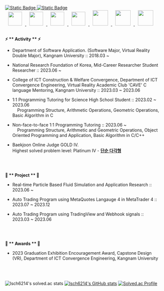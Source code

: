 <a href="https://kin.naver.com/profile/index.naver?u=bEGnMQw3qk9HDeSiWoKBqCl5n47J8XH7kqEiABxy2Xw%3D">
    <img alt="Static Badge" src="https://img.shields.io/badge/NaverKIN-blue">

</a>

<a href="https://www.acmicpc.net/user/lsch6214">
    <img alt="Static Badge" src="https://img.shields.io/badge/acmicpc-yellowish">
</a>

<br>


<a href="https://upload.wikimedia.org/wikipedia/commons/1/18/C_Programming_Language.svg">
    <img src="https://upload.wikimedia.org/wikipedia/commons/1/18/C_Programming_Language.svg"
      style="height : 45px; margin-left : 10px; margin-right : 10px;"/>

</a>

<a href="https://upload.wikimedia.org/wikipedia/commons/1/18/ISO_C%2B%2B_Logo.svg">
    <img src="https://upload.wikimedia.org/wikipedia/commons/1/18/ISO_C%2B%2B_Logo.svg" 
      style="height : 45px; margin-left : 10px; margin-right : 10px;"/>

</a>


<a href="https://upload.wikimedia.org/wikipedia/commons/c/c3/Python-logo-notext.svg">
    <img src="https://upload.wikimedia.org/wikipedia/commons/c/c3/Python-logo-notext.svg"
        style="height : 45px; margin-left : 10px; margin-right : 10px;"/>

</a>
  
<a href="https://upload.wikimedia.org/wikipedia/commons/e/e9/Opengl-logo.svg">
    <img src="https://upload.wikimedia.org/wikipedia/commons/e/e9/Opengl-logo.svg"
      style="height : 45px; margin-left : 10px; margin-right : 10px;"/>

</a>
  
<a href="https://www.vectorlogo.zone/logos/unity3d/unity3d-ar21.svg">
    <img src="https://www.vectorlogo.zone/logos/unity3d/unity3d-ar21.svg"
      style="height : 50px; margin-left : 10px; margin-right : 10px;"/>

</a>

<a href="https://github.com/TF-polygon/TF-polygon/assets/111733156/294f2030-a0c9-4ca0-be7d-f27ebce92ac8">
    <img src="https://github.com/TF-polygon/TF-polygon/assets/111733156/294f2030-a0c9-4ca0-be7d-f27ebce92ac8"
      style="height : 50px; margin-left : 10px; margin-right : 10px;"/>

</a>

<a href="https://github.com/TF-polygon/TF-polygon/assets/111733156/ae91d10b-0fb8-4830-872f-5d848e2dad62">
    <img src="https://github.com/TF-polygon/TF-polygon/assets/111733156/ae91d10b-0fb8-4830-872f-5d848e2dad62"
      style="height : 50px; margin-left : 10px; margin-right : 10px;"/>

</a>
<br> <br>

<b>⚡ ** Activity ** ⚡</b>

- Department of Software Application. (Software Major, Virtual Reality Double Major), Kangnam University :: 2018.03 ~ 

- National Research Foundation of Korea, Mid-Career Researcher Student Researcher :: 2023.06 ~ 

- College of ICT Construction & Welfare Convergence, Department of ICT Convergence Engineering, Virtual Reality Academic Club 'CAVE' C language Mentoring, Kangnam University :: 2023.03 ~ 2023.06

- 1:1 Programming Tutoring for Science High School Student :: 2023.02 ~ 2023.06 <br>
&nbsp;&nbsp;&nbsp;&nbsp;Programming Structure, Arithmetic Operations, Geometric Operations, Basic Algorithm in C
    
- Non-face-to-face 1:1 Programming Tutoring  :: 2023.06 ~  <br>
&nbsp;&nbsp;&nbsp;&nbsp;Programming Structure, Arithmetic and Geometric Operations, Object Oriented Programming and Application, Basic Algorithm in C/C++

- Baekjoon Online Judge GOLD IV. <br>
    Highest solved problem level: Platinum IV -  [**단순 다각형**](https://www.acmicpc.net/problem/3679)
  
<br> <br>

<b>🔭 ** Project ** 🔭</b>

- Real-time Particle Based Fluid Simulation and Application Research :: 2023.06 ~
  
- Auto Trading Program using MetaQuotes Langauge 4 in MetaTrader 4 :: 2023.07 ~ 2023.12

- Auto Trading Program using TradingView and Webhook signals :: 2023.03 ~ 2023.06

<br> <br>

<b> 🌱 ** Awards ** 🌱</b>

- 2023 Graduation Exhibition Encouragement Award, Capstone Design (VR), Department of ICT Convergence Engineering, Kangnam University



<br><br><br>
![lsch6214's solved.ac stats](https://github-readme-solvedac.hyp3rflow.vercel.app/api/?handle=lsch6214)
[![lsch6214's GitHub stats](https://github-readme-stats.vercel.app/api?username=tf-polygon)](https://github.com/polygon/github-readme-stats)
[![Solved.ac Profile](http://mazassumnida.wtf/api/v2/generate_badge?boj=lsch6214)](https://solved.ac/lsch6214/)

<!--
**TF-polygon/TF-polygon** is a ✨ _special_ ✨ repository because its `README.md` (this file) appears on your GitHub profile.

Here are some ideas to get you started:

- 🔭 I’m currently working on ...
- 🌱 I’m currently learning ...
- 👯 I’m looking to collaborate on ...
- 🤔 I’m looking for help with ...
- 💬 Ask me about ...
- 📫 How to reach me: ...
- 😄 Pronouns: ...
- ⚡ Fun fact: ...
-->
